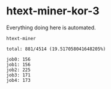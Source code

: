 # htext-miner-kor-3

Everything doing here is automated.

```
htext-miner

total: 881/4514 (19.517058041648205%)

job0: 156
job1: 156
job2: 225
job3: 171
job4: 173
```